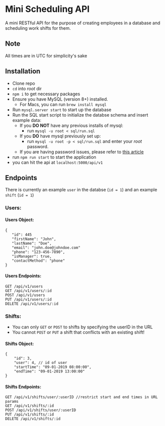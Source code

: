 
# Mini Scheduling API
A mini RESTful API for the purpose of creating employees in a database and scheduling work shifts for them.

## Note 
All times are in UTC for simplicity's sake

## Installation
*  Clone repo
*  `cd` into _root_ dir
*  `npm i` to get necessary packages
*  Ensure you have MySQL (version 8+) installed.  
	*  For Macs, you can run `brew install mysql`
*  Run `mysql.server start` to start up the database
*  Run the SQL start script to initialize the databse schema and insert example data:
	* If you **DO NOT** have any previous installs of mysql:
		* run `mysql -u root < sql/run.sql`
	* If you **DO** have mysql previously set up:
		* run `mysql -u root -p < sql/run.sql` and enter your _root_ password.
	* If you are having password issues, please refer to [this article](https://medium.com/@benmorel/remove-the-mysql-root-password-ba3fcbe29870)
*  run `npm run start` to start the application
*  you can hit the api at `localhost:5000/api/v1`

## Endpoints
There is currently an example `user` in the databse (`id = 1`) and an example `shift` (`id = 1`)

### Users:
#### Users Object:
```
{
   "id": 445
   "firstName": "John",
   "lastName": "Doe",
   "email": "john.doe@johndoe.com"
   "phone": "123-456-7890",
   "isManager": true,  
   "contactMethod": "phone"
}
```

#### Users Endpoints:
```
GET /api/v1/users
GET /api/v1/users/:id
POST /api/v1/users
PUT /api/v1/users/:id
DELETE /api/v1/users/:id
```

### Shifts:
* You can only `GET` or `POST` to shifts by specifying the userID in the URL
* You cannot `POST` or `PUT` a shift that conflicts with an existing shift!

#### Shifts Object:
```
{
	"id": 3,
	"user": 4, // id of user
	"startTime": "09-01-2019 08:00:00",
	"endTime": "09-01-2019 13:00:00"
}
```

#### Shifts Endpoints:
```
GET /api/v1/shifts/user/:userID //restrict start and end times in URL params
GET /api/v1/shifts/:id
POST /api/v1/shifts/user/:userID
PUT /api/v1/shifts/:id
DELETE /api/v1/shifts/:id
```
